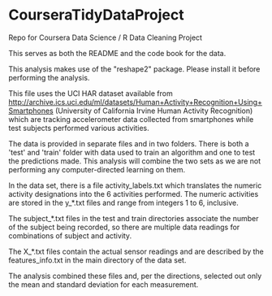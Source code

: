 CourseraTidyDataProject
=======================

Repo for Coursera Data Science / R Data Cleaning Project

This serves as both the README and the code book for the data.

This analysis makes use of the "reshape2" package. Please install it before performing the analysis.

This file uses the UCI HAR dataset available from http://archive.ics.uci.edu/ml/datasets/Human+Activity+Recognition+Using+Smartphones (University of California Irvine Human Activity Recognition) which are tracking accelerometer data collected from smartphones while test subjects performed various activities.

The data is provided in separate files and in two folders. There is both a 'test' and 'train' folder with data used to train an algorithm and one to test the predictions made. This analysis will combine the two sets as we are not performing any computer-directed learning on them.

In the data set, there is a file activity_labels.txt which translates the numeric activity designations into the 6 activities performed. The numeric activities are stored in the y_*.txt files and range from integers 1 to 6, inclusive.

The subject_*.txt files in the test and train directories associate the number of the subject being recorded, so there are multiple data readings for combinations of subject and activity.

The X_*.txt files contain the actual sensor readings and are described by the features_info.txt in the main directory of the data set.

The analysis combined these files and, per the directions, selected out only the mean and standard deviation for each measurement.


